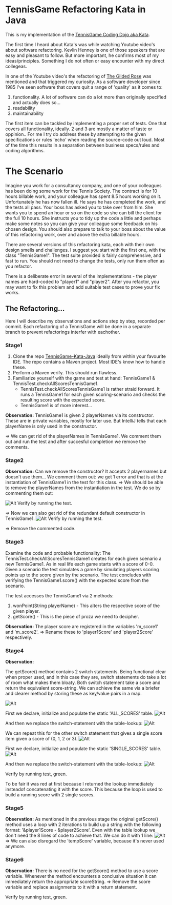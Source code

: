 # TennisGame Refactoring Kata in Java

This is my implementation of the [TennisGame Coding Dojo aka Kata](https://codingdojo.org/kata/Tennis/).

The first time I heard about Kata's was while watching Youtube video's about software refactoring. Kevlin Henney is one of those speakers that are easy and pleasant to follow. But more important, he confirms most of my ideas/principles. Something I do not often or easy encounter with my direct collegeas. 

In one of the Youtube video's the refactoring of [The Gilded Rose](https://github.com/NotMyself/GildedRose) was mentioned and that triggered my curiosity.
As a software developer since 1985 I've seen software that covers quit a range of 'quality' as it comes to:
1. functionality. A lot of software can do a lot more than originally specified and actually does so...
2. readability
3. maintainability 

The first item can be tackled by implementing a proper set of tests. One that covers all functionality, ideally.
2 and 3 are mostly a matter of taste or oppinion..
For me I try do address these by attempting to the given specifications or rules 'echo' when reading the source-code out loud.
Most of the time this results in a separation between business specs/rules and coding algorithms. 

# The Scenario

Imagine you work for a consultancy company, and one of your colleagues has been doing some work for the Tennis Society. The contract is for 10 hours billable work, and your colleague has spent 8.5 hours working on it. Unfortunately he has now fallen ill. He says he has completed the work, and the tests all pass. Your boss has asked you to take over from him. She wants you to spend an hour or so on the code so she can bill the client for the full 10 hours. She instructs you to tidy up the code a little and perhaps make some notes so you can give your colleague some feedback on his chosen design. You should also prepare to talk to your boss about the value of this refactoring work, over and above the extra billable hours.

There are several versions of this refactoring kata, each with their own design smells and challenges. I suggest you start with the first one, with the class "TennisGame1". The test suite provided is fairly comprehensive, and fast to run. You should not need to change the tests, only run them often as you refactor.

There is a deliberate error in several of the implementations - the player names are hard-coded to "player1" and "player2". After you refactor, you may want to fix this problem and add suitable test cases to prove your fix works.

## The Refactoring...

Here I will describe my observations and actions step by step, recorded per commit.
Each refactoring of a TennisGame will be done in a separate branch to prevent refactorings interfer with eachother.

### Stage1
1. Clone the repo [TennisGame-Kata-Java](https://github.com/PaulRijnvos/TennisGame-Kata-Java.git) ideally from within your favourite IDE. The repo contains a Maven project. Most IDE's know how to handle these.
2. Perform a Maven verify. This should run flawless.
3. Familiarize yourself with the game and test at hand: TennisGame1 & TennisTest.checkAllScoresTennisGame1.
   * TennisTest.checkAllScoresTennisGame1 is rather straid forward. It runs a TennisGame1 for each given scoring-scenario and checks the resulting score with the expected score.
   * TennisGame1 is of more interest...

**Observation:**
TennisGame1 is given 2 playerNames via its constructor. These are in private variables, mostly for later use. 
But IntelliJ tells that each playerName is only used in the constructor.

=> We can get rid of the playerNames in TennisGame1. We comment them out and run the test and after succesful completion we remove the comments.

### Stage2
**Observation:**
Can we remove the constructor? It accepts 2 playernames but doesn't use them...
We comment them out: we get 1 error and that is at the instantiation of TennisGame1 in the test for this class.
=> We should be able to remove the playerNames from the instantiation in the test. We do so by commenting them out:

![Alt](images/TennisGame1_instantiation_without_playernames.png "Title")
Verify by running the test.

=> Now we can also get rid of the redundant default constructor in TennisGame1.
![Alt](images/TennisGame1_redundant_constructor.png "Title")
Verify by running the test.

=> Remove the commented code.

### Stage3
Examine the code and probable functionality:
The TennisTest.checkAllScoresTennisGame1 creates for each given scenario a new TennisGame1. As in real life each game starts with a score of 0-0. Given a scenario the test simulates a game by simulating players scoring points up to the score given by the scenario.
The test concludes with verifying the TennisGame1.score() with the expected score from the scenario.

The test accesses the TennisGame1 via 2 methods:
1. wonPoint(String playerName) - This alters the respective score of the given player.
2. getScore() - This is the piece of proza we need to decipher.

**Observation:**
The player score are registered in the variables 'm_score1' and 'm_score2'.
=> Rename these to 'player1Score' and 'player2Score' respectively.

### Stage4
**Observation:**

The getScore() method contains 2 switch statements. Being functional clear when proper used, and in this case they are, switch statements do take a lot of room what makes them bloaty. Both switch statement take a score and return the equivalent score-string. We can achieve the same via a briefer and clearer method by storing these as key/value pairs in a map.

![Alt](images/TennisGame1_getScore_allScore_switch_block.png "Title")

First we declare, initialize and populate the static 'ALL_SCORES' table.
![Alt](images/TennisGame1_allScore_table.png "Title")

And then we replace the switch-statement with the table-lookup:
![Alt](images/TennisGame1_allScore_table_lookup.png "Title")

We can repeat this for the other switch statement that gives a single score item given a score of (0, 1, 2 or 3).
![Alt](images/TennisGame1_getScore_singleScore_switch_block.png "Title")

First we declare, initialize and populate the static 'SINGLE_SCORES' table.
![Alt](images/TennisGame1_singleScore_table.png "Title")

And then we replace the switch-statement with the table-lookup:
![Alt](images/TennisGame1_singleScore_table_lookup.png "Title")

Verify by running test, green.

To be fair it was red at first because I returned the lookup immediately insteadof
concatenating it with the score.
This because the loop is used to build a running score with 2 single scores.

### Stage5
**Observation:**
As mentioned in the previous stage the original getScore() method uses a loop with 2 iterations to build up a string with the following format:
'&player1Score - &player2Score'. Even with the table lookup we don't need the 8 lines of code to achieve that. We can do it with 1 line:
![Alt](images/TennisGame1_oneLine_singleScore_table_lookup.png "Title")
=> We can also disregard the 'tempScore' variable, because it's never used anymore.

### Stage6
**Observation:**
There is no need for the getScore() method to use a score variable. Whenever the method encounters a conclusive situation it can immediately return the appropriate scoreString.
=> Remove the score variable and replace assignments to it with a return statement.

Verify by running test, green.












